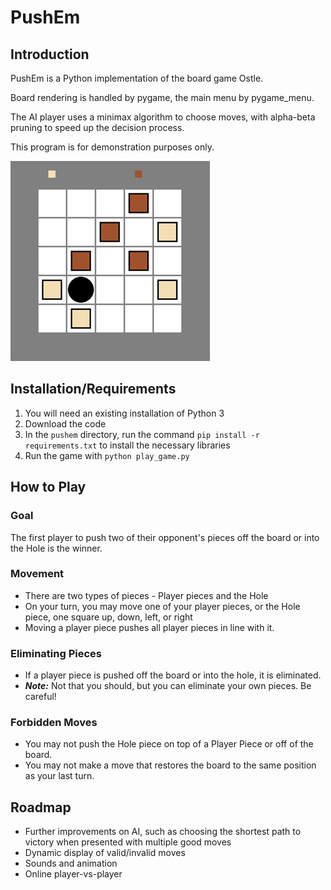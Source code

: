 # PushEm

## Introduction
PushEm is a Python implementation of the board game Ostle.

Board rendering is handled by pygame, the main menu by pygame_menu.

The AI player uses a minimax algorithm to choose moves, with alpha-beta pruning to speed up the decision process.

This program is for demonstration purposes only.

![small_board.png](readme_images%2Fsmall_board.png)
## Installation/Requirements
1. You will need an existing installation of Python 3
2. Download the code
3. In the `pushem` directory, run the command `pip install -r requirements.txt` to install the necessary libraries
4. Run the game with `python play_game.py`

## How to Play
### Goal
The first player to push two of their opponent's pieces off the board or into the Hole is the winner.

### Movement
* There are two types of pieces - Player pieces and the Hole
* On your turn, you may move one of your player pieces, or the Hole piece, one square up, down, left, or right
* Moving a player piece pushes all player pieces in line with it.

### Eliminating Pieces
* If a player piece is pushed off the board or into the hole, it is eliminated.
* ***Note:*** Not that you should, but you can eliminate your own pieces. Be careful!

### Forbidden Moves
* You may not push the Hole piece on top of a Player Piece or off of the board.
* You may not make a move that restores the board to the same position as your last turn.

## Roadmap
* Further improvements on AI, such as choosing the shortest path to victory when presented with multiple good moves
* Dynamic display of valid/invalid moves
* Sounds and animation
* Online player-vs-player